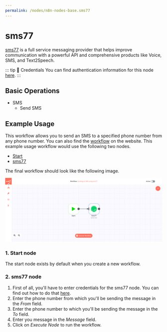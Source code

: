 ```yaml
---
permalink: /nodes/n8n-nodes-base.sms77
---
```


# sms77

[sms77](https://www.sms77.io/) is a full service messaging provider that helps improve communication with a powerful API and comprehensive products like Voice, SMS, and Text2Speech.

::: tip 🔑 Credentials
You can find authentication information for this node [here](../../../credentials/sms77/README.md).
:::

## Basic Operations

- SMS
    - Send SMS

## Example Usage

This workflow allows you to send an SMS to a specified phone number from any phone number. You can also find the [workflow](https://n8n.io/workflows/469) on the website. This example usage workflow would use the following two nodes.
- [Start](../../core-nodes/Start/README.md)
- [sms77]()

The final workflow should look like the following image.

![A workflow with the sms77 node](./workflow.png)

### 1. Start node

The start node exists by default when you create a new workflow.

### 2. sms77 node

1. First of all, you'll have to enter credentials for the sms77 node. You can find out how to do that [here](../../../credentials/sms77/README.md).
2. Enter the phone number from which you'll be sending the message in the *From* field.
3. Enter the phone number to which you'll be sending the message in the *To* field.
4. Enter you message in the *Message* field.
5. Click on *Execute Node* to run the workflow.
